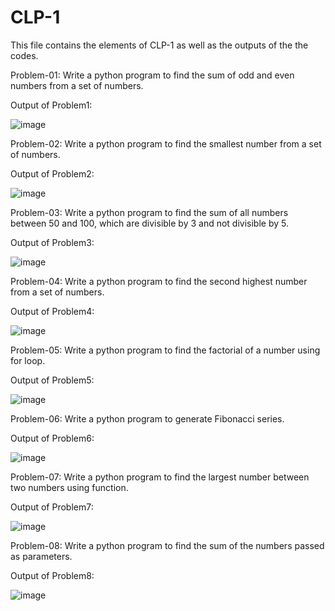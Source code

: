 # CLP-1
This file contains the elements of CLP-1 as well as the outputs of the the codes.

Problem-01: Write a python program to find the sum of odd and even numbers from a set of numbers. 

Output of Problem1:

![image](https://github.com/user-attachments/assets/18b105da-81d3-4719-a8b6-943c6d84e73f)

Problem-02: Write a python program to find the smallest number from a set of numbers. 

Output of Problem2:

![image](https://github.com/user-attachments/assets/70f70ab4-4960-45a4-a00c-788ea42bdd5d)

Problem-03: Write a python program to find the sum of all numbers between 50 and 100, which are divisible by 3 and not divisible by 5. 

Output of Problem3:

![image](https://github.com/user-attachments/assets/ab1598bd-f78f-468f-9b51-337002c305bb)

Problem-04: Write a python program to find the second highest number from a set of numbers. 

Output of Problem4:

![image](https://github.com/user-attachments/assets/ba8762ca-6d0a-420f-a3ed-fc1a257d8da4)

Problem-05: Write a python program to find the factorial of a number using for loop. 

Output of Problem5:

![image](https://github.com/user-attachments/assets/fd884fbd-e492-4a1f-99d3-178a610f0d5d)

Problem-06: Write a python program to generate Fibonacci series. 

Output of Problem6:

![image](https://github.com/user-attachments/assets/5deeca4b-b717-41f3-8abd-b5f4b6db60ff)

Problem-07: Write a python program to find the largest number between two numbers using function. 

Output of Problem7:

![image](https://github.com/user-attachments/assets/38c4f257-21f5-4705-bba9-32ba1c741c17)

Problem-08: Write a python program to find the sum of the numbers passed as parameters. 

Output of Problem8:

![image](https://github.com/user-attachments/assets/7d3dcb74-2719-4489-9a16-4b13876cdf44)








